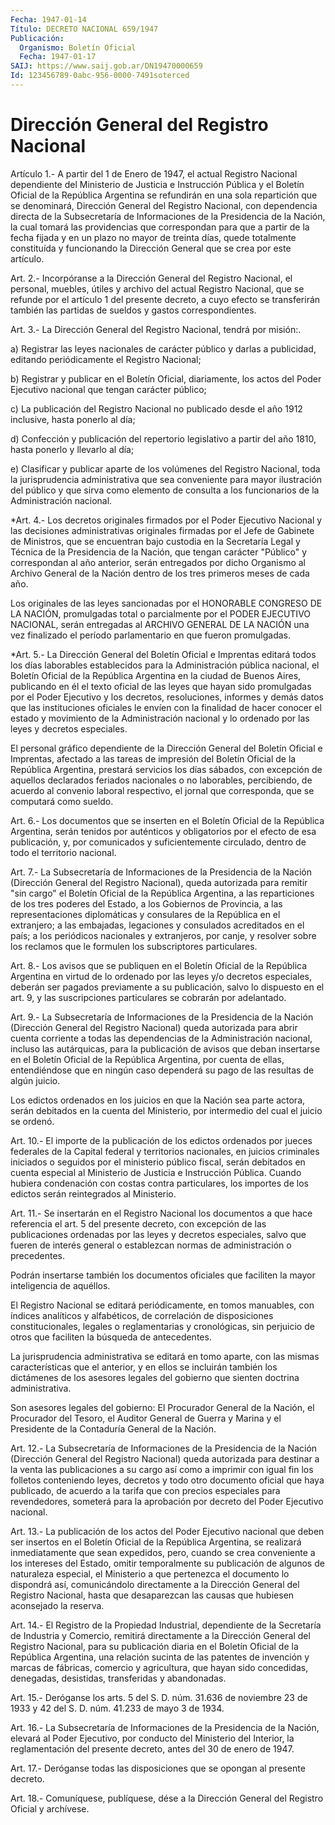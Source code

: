 ```yaml
---
Fecha: 1947-01-14
Título: DECRETO NACIONAL 659/1947
Publicación:
  Organismo: Boletín Oficial
  Fecha: 1947-01-17
SAIJ: https://www.saij.gob.ar/DN19470000659
Id: 123456789-0abc-956-0000-7491soterced
---
```

# Dirección General del Registro Nacional

<a id="1"></a>
Artículo  1.-  A  partir del 1 de Enero de 1947, el actual Registro Nacional dependiente  del  Ministerio  de  Justicia  e  Instrucción Pública y el Boletín Oficial de la República Argentina se refundirán en una sola  repartición  que se  denominará, Dirección General del Registro Nacional, con dependencia directa  de  la  Subsecretaría de Informaciones  de  la Presidencia de la Nación, la cual  tomará  las providencias que correspondan para que a partir de la fecha fijada y en un plazo no mayor de treinta días, quede totalmente constituída y funcionando la Dirección  General  que  se  crea por este artículo.

<a id="2"></a>
Art.  2.- Incorpóranse a la Dirección General del Registro Nacional, el personal, muebles, útiles y archivo del actual Registro Nacional, que se refunde  por  el  artículo  1  del presente decreto, a cuyo efecto  se transferirán también las partidas  de  sueldos  y  gastos correspondientes.

<a id="3"></a>
Art.  3.-  La  Dirección  General  del Registro Nacional, tendrá por misión:.

a) Registrar las leyes nacionales de  carácter  público  y  darlas a publicidad, editando periódicamente el Registro Nacional;

b)  Registrar  y  publicar  en  el Boletín Oficial, diariamente, los actos  del Poder Ejecutivo nacional  que  tengan  carácter  público;

c) La publicación  del  Registro  Nacional no publicado desde el año 1912 inclusive, hasta ponerlo al día;

d) Confección y publicación del repertorio  legislativo a partir del año 1810, hasta ponerlo y llevarlo al día;

e)  Clasificar  y  publicar  aparte  de los volúmenes  del  Registro Nacional, toda la jurisprudencia administrativa  que sea conveniente para  mayor ilustración  del público y que sirva como  elemento  de consulta  a  los funcionarios    de   la  Administración  nacional.

<a id="4"></a>
*Art.  4.-  Los  decretos originales firmados por el Poder Ejecutivo Nacional y las decisiones administrativas originales firmadas por el Jefe de Gabinete de Ministros, que se encuentran bajo custodia en la Secretaría Legal y Técnica de la Presidencia de la Nación, que tengan carácter "Público" y correspondan al año anterior, serán entregados por dicho Organismo al Archivo General de la Nación dentro de los tres primeros meses de cada año.

Los originales de las leyes sancionadas por el HONORABLE CONGRESO DE LA NACIÓN, promulgadas total o parcialmente por el PODER EJECUTIVO NACIONAL, serán entregadas al ARCHIVO GENERAL DE LA NACIÓN una vez finalizado el período parlamentario en que fueron promulgadas.

<a id="5"></a>
*Art.  5.-  La  Dirección  General  del  Boletín Oficial e Imprentas editará todos los días laborables establecidos para la Administración pública nacional, el Boletín  Oficial de la República Argentina en la ciudad de Buenos Aires, publicando  en  él  el texto oficial  de  las  leyes  que  hayan  sido promulgadas  por el Poder Ejecutivo y los decretos, resoluciones, informes y demás  datos  que las  instituciones  oficiales  le  envíen con la finalidad de hacer conocer el estado y movimiento de la Administración  nacional  y  lo ordenado por las leyes y decretos especiales.

El  personal gráfico dependiente de la Dirección General del Boletín Oficial  e Imprentas, afectado a las tareas de impresión del Boletín Oficial de  la República  Argentina,  prestará  servicios  los días sábados,  con excepción de aquellos declarados feriados nacionales o no  laborables,    percibiendo,   de acuerdo  al  convenio  laboral respectivo, el jornal que corresponda, que se computará como sueldo.

<a id="6"></a>
Art.  6.- Los documentos que se inserten en el Boletín Oficial de la República Argentina, serán tenidos por auténticos y obligatorios por el efecto  de  esa publicación, y, por comunicados y suficientemente circulado, dentro de todo el territorio nacional.

<a id="7"></a>
Art.  7.-  La Subsecretaría de Informaciones de la Presidencia de la Nación (Dirección  General  del Registro Nacional), queda autorizada para  remitir "sin  cargo"  el  Boletín  Oficial  de  la  República Argentina, a las reparticiones de los tres poderes del Estado, a los Gobiernos  de  Provincia, a  las  representaciones   diplomáticas y consulares  de  la  República  en  el extranjero;  a las embajadas, legaciones  y  consulados acreditados en el país; a los  periódicos nacionales y extranjeros, por  canje, y resolver sobre los reclamos que le formulen los subscriptores particulares.

<a id="8"></a>
Art.  8.-  Los  avisos  que se publiquen en el Boletín Oficial de la República Argentina en virtud  de  lo  ordenado  por  las  leyes y/o decretos especiales, deberán ser pagados previamente a su publicación,  salvo  lo dispuesto en el art. 9, y las suscripciones particulares se cobrarán por adelantado.

<a id="9"></a>
Art.  9.-  La Subsecretaría de Informaciones de la Presidencia de la Nación (Dirección  General  del  Registro Nacional) queda autorizada para  abrir cuenta  corriente  a  todas   las  dependencias  de  la Administración nacional, incluso las autárquicas, para la publicación de avisos que deban insertarse  en el Boletín Oficial de la República Argentina, por cuenta de ellas,  entendiéndose  que  en ningún  caso  dependerá  su  pago  de las resultas de algún juicio.

Los edictos ordenados en los juicios en  que  la  Nación  sea  parte actora, serán debitados en la cuenta del Ministerio, por intermedio del cual el juicio se ordenó.

<a id="10"></a>
Art.  10.- El importe de la publicación de los edictos ordenados por jueces federales de la Capital federal y territorios nacionales, en juicios criminales  iniciados  o  seguidos por el ministerio público fiscal, serán debitados en cuenta especial al Ministerio de Justicia e Instrucción Pública. Cuando hubiera  condenación con costas contra particulares,  los  importes de los edictos serán  reintegrados  al Ministerio.

<a id="11"></a>
Art. 11.- Se insertarán en el Registro Nacional los documentos a que hace referencia  el  art. 5 del presente decreto, con excepción de las publicaciones ordenadas  por  las  leyes  y decretos especiales, salvo  que  fueren  de interés  general  o  establezcan  normas  de administración o precedentes.

Podrán insertarse también los documentos oficiales  que faciliten la mayor inteligencia de aquéllos.

El Registro Nacional se editará periódicamente, en tomos  manuables, con índices analíticos y alfabéticos, de correlación de disposiciones constitucionales,    legales    o  reglamentarias y cronológicas, sin perjuicio de otros que faciliten  la  búsqueda  de antecedentes.

La  jurisprudencia administrativa se editará en tomo aparte, con las mismas características  que  el  anterior,  y en ellos se incluirán también  los dictámenes de los asesores legales  del  gobierno  que sienten doctrina administrativa.

Son asesores legales  del  gobierno:  El  Procurador  General  de la Nación, el Procurador  del  Tesoro, el Auditor General de Guerra y Marina  y  el Presidente de la Contaduría  General  de  la  Nación.

<a id="12"></a>
Art.  12.- La Subsecretaría de Informaciones de la Presidencia de la Nación (Dirección  General  del Registro Nacional) queda autorizada para destinar a la venta las publicaciones  a  su  cargo  así como a imprimir  con  igual  fin los folletos conteniendo leyes, decretos y todo otro documento oficial  que  haya publicado,  de  acuerdo a la tarifa  que con precios especiales para revendedores, someterá  para la aprobación por decreto del Poder Ejecutivo nacional.

<a id="13"></a>
Art.  13.-  La publicación de los actos del Poder Ejecutivo nacional que deben ser  insertos  en  el  Boletín  Oficial  de  la  República Argentina,  se realizará  inmediatamente  que sean expedidos, pero, cuando  se  crea conveniente  a  los intereses del  Estado,  omitir temporalmente su publicación de algunos  de  naturaleza especial, el Ministerio a  que  pertenezca  el documento  lo  dispondrá    así, comunicándolo  directamente  a  la  Dirección General  del Registro Nacional, hasta que desaparezcan las causas que hubiesen aconsejado la reserva.

<a id="14"></a>
Art.  14.- El Registro de la Propiedad Industrial, dependiente de la Secretaría  de  Industria  y  Comercio,  remitirá  directamente a la Dirección General del Registro Nacional, para su publicación  diaria en  el  Boletín  Oficial  de  la  República  Argentina, una relación sucinta de las patentes de invención y marcas  de fábricas, comercio y  agricultura,  que  hayan sido concedidas, denegadas,  desistidas, transferidas y abandonadas.

<a id="15"></a>
Art.  15.- Deróganse los arts. 5 del S. D. núm. 31.636 de noviembre 23 de 1933 y 42 del S. D. núm. 41.233 de mayo 3 de 1934.

<a id="16"></a>
Art.  16.- La Subsecretaría de Informaciones de la Presidencia de la Nación, elevará al Poder Ejecutivo, por conducto del Ministerio del Interior,  la reglamentación  del presente decreto, antes del 30 de enero de 1947.

<a id="17"></a>
Art.  17.-  Deróganse  todas  las  disposiciones  que  se opongan al presente decreto.

<a id="18"></a>
Art.  18.-  Comuníquese, publíquese, dése a la Dirección General del Registro Oficial y archívese.